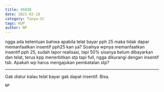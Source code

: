 ```yaml
---
title: 45038
date: 2021-02-18
category: Tanya-SC
tags: KUP
author: NP
---
```


ngga ada ketentuan bahwa apabila telat bayar pph 25 maka tidak dapar memanfaatkan insentif pph25 kan ya? Soalnya wpnya memanfaatkan insentif pph 25, sudah lapor realisasi, tapi 50% sisanya belum dibayarkan dan telat, terus kpp menerbitkan stp tapi full, ngga dikurangi dengan insentif tsb. Apakah wp harus mengajukan pembatalan stp?

---

Gak diatur kalau telat bayar gak dapat insentif. Bisa.

`NP`
